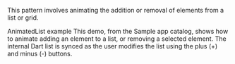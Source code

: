 This pattern involves animating the addition or removal of
elements from a list or grid.

AnimatedList example
  This demo, from the Sample app catalog, shows how to
  animate adding an element to a list, or removing a selected element.
  The internal Dart list is synced as the user modifies the list using
  the plus (+) and minus (-) buttons.
